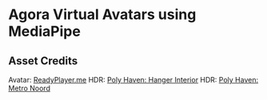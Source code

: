 # Agora Virtual Avatars using MediaPipe



## Asset Credits
Avatar: [ReadyPlayer.me](https://readyplayer.me)
HDR: [Poly Haven: Hanger Interior](https://polyhaven.com/a/hangar_interior)
HDR: [Poly Haven: Metro Noord](https://polyhaven.com/a/metro_noord)
